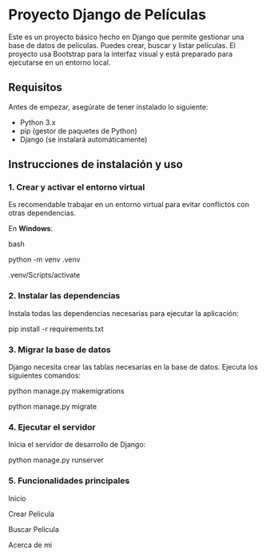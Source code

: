 # Proyecto Django de Películas

Este es un proyecto básico hecho en Django que permite gestionar una base de datos de películas. Puedes crear, buscar y listar películas. El proyecto usa Bootstrap para la interfaz visual y está preparado para ejecutarse en un entorno local.

## Requisitos

Antes de empezar, asegúrate de tener instalado lo siguiente:

- Python 3.x
- pip (gestor de paquetes de Python)
- Django (se instalará automáticamente)

## Instrucciones de instalación y uso

### 1. Crear y activar el entorno virtual

Es recomendable trabajar en un entorno virtual para evitar conflictos con otras dependencias.

En **Windows**:

bash

python -m venv .venv

.venv/Scripts/activate

### 2. Instalar las dependencias

Instala todas las dependencias necesarias para ejecutar la aplicación:

pip install -r requirements.txt

### 3. Migrar la base de datos

Django necesita crear las tablas necesarias en la base de datos. Ejecuta los siguientes comandos:

python manage.py makemigrations

python manage.py migrate

### 4. Ejecutar el servidor

Inicia el servidor de desarrollo de Django:

python manage.py runserver

### 5. Funcionalidades principales

Inicio

Crear Pelicula

Buscar Pelicula

Acerca de mi
